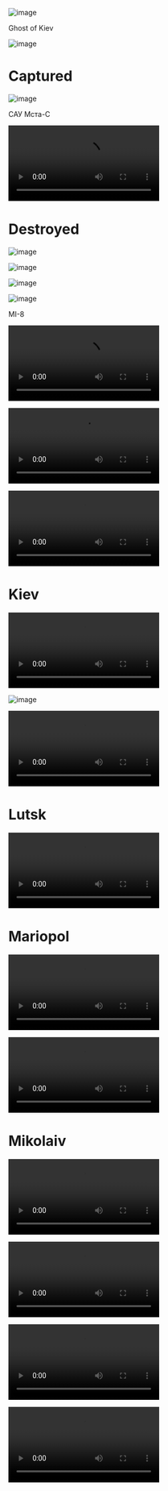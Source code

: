 ![image](https://user-images.githubusercontent.com/34960418/157973677-49824f19-a5f5-4f09-b522-297c419abd60.png)



Ghost of Kiev

![image](https://user-images.githubusercontent.com/34960418/157966677-f34a7682-3c69-4864-b750-67251280129e.png)



# Captured

![image](https://user-images.githubusercontent.com/34960418/157964753-1319a900-c755-4dd2-9e82-08dc721ff76d.png)


САУ Мста-С 

<video 
  src="https://user-images.githubusercontent.com/34960418/157893727-306c9f22-5a01-4f54-915f-55c3cff59030.mp4" controls="controls" style="max-width: 730px;">
</video>





# Destroyed

![image](https://user-images.githubusercontent.com/34960418/157965407-0b81cfb3-5d4f-4ff7-83a3-13a9da1b471d.png)

![image](https://user-images.githubusercontent.com/34960418/157965447-d660e51b-8249-4b58-9f7f-2e2c6f495c17.png)

![image](https://user-images.githubusercontent.com/34960418/157965501-2dacdae9-6516-4fee-98c3-4dfe8af3544f.png)

![image](https://user-images.githubusercontent.com/34960418/157965561-2cd33084-cb80-43d3-bd6e-b57aff0158ca.png)

MI-8

<video 
  src="https://user-images.githubusercontent.com/34960418/157881399-f5f7e568-ed5b-4fb4-a098-98e510d1a7bc.mp4" controls="controls" style="max-width: 730px;">
</video>

<video 
  src="https://user-images.githubusercontent.com/34960418/157885626-aeb0377b-76b4-4bb4-a284-59dc35815967.mp4" controls="controls" style="max-width: 730px;">
</video>

<video 
  src="https://user-images.githubusercontent.com/34960418/157887704-f55b3d13-b481-4ab6-8eae-b63dbc940cf6.mp4" controls="controls" style="max-width: 730px;">
</video>





# Kiev

<video 
  src="https://user-images.githubusercontent.com/34960418/157961343-0f1070f8-e8cc-4f10-815c-1b8dc36534b9.MP4" controls="controls" style="max-width: 730px;">
</video>

![image](https://user-images.githubusercontent.com/34960418/157973363-175309b3-8db3-4954-b2f0-a5d550947a94.png)

<video 
  src="https://user-images.githubusercontent.com/34960418/157971160-a63630ef-dfe7-4d4d-a43d-69c0572d3a36.mp4" controls="controls" style="max-width: 730px;">
</video>


# Lutsk

<video 
  src="https://user-images.githubusercontent.com/34960418/157885045-a4282dcc-9c5d-43c1-80fa-518243d4af2a.mp4" controls="controls" style="max-width: 730px;">
</video>


# Mariopol

<video 
  src="https://user-images.githubusercontent.com/34960418/157964132-733eb383-8f18-456c-a0e8-e440c92339b1.mp4" controls="controls" style="max-width: 730px;">
</video>

<video 
  src="https://user-images.githubusercontent.com/34960418/157975622-5418a0b5-a940-4624-a0bb-4e2ef807a1a0.MP4" controls="controls" style="max-width: 730px;">
</video>



# Mikolaiv

<video 
  src="https://user-images.githubusercontent.com/34960418/157966230-131f8006-65b3-47ab-b912-8b7552548ad0.mp4" controls="controls" style="max-width: 730px;">
</video>

<video 
  src="https://user-images.githubusercontent.com/34960418/157974725-aba32d01-46b5-4263-89f5-a37f6c9b1560.MP4" controls="controls" style="max-width: 730px;">
</video>

<video 
  src="https://user-images.githubusercontent.com/34960418/157974734-bf91dfbe-19ce-4b6b-a858-78202f56237f.MP4" controls="controls" style="max-width: 730px;">
</video>

<video 
  src="https://user-images.githubusercontent.com/34960418/157975075-0931fc8d-4d4d-44d1-a172-200a5a3e9852.mp4" controls="controls" style="max-width: 730px;">
</video>



